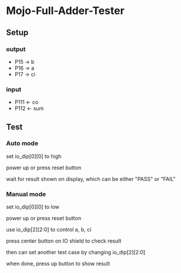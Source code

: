 # Mojo-Full-Adder-Tester

## Setup

### output

* P15 -> b
* P16 -> a
* P17 -> ci

### input

* P111 <- co
* P112 <- sum

## Test

### Auto mode

set io_dip[0][0] to high

power up or press reset button

wait for result shown on display, which can be either "PASS" or "FAIL"

### Manual mode

set io_dip[0][0] to low

power up or press reset button

use io_dip[2][2:0] to control a, b, ci

press center button on IO shield to check result

then can set another test case by changing io_dip[2][2:0]

when done, press up button to show result
